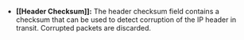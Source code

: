 - **[[Header Checksum]]:** The header checksum field contains a checksum that can be used to detect corruption of the IP header in transit. Corrupted packets are discarded.